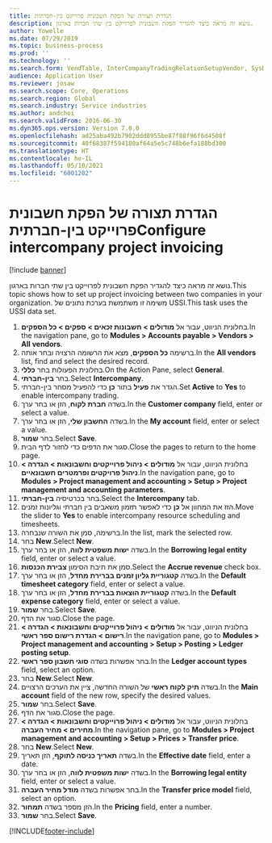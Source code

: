 ```yaml
---
title: הגדרת תצורה של הפקת חשבונית פרוייקט בין-חברתית
description: נושא זה מראה כיצד להגדיר הפקת חשבונית לפרוייקט בין שתי חברות בארגון.
author: Yowelle
ms.date: 07/29/2019
ms.topic: business-process
ms.prod: ''
ms.technology: ''
ms.search.form: VendTable, InterCompanyTradingRelationSetupVendor, SysDataAreaSelectLookup, ProjParameters, ProjPosting, ProjTransferPrice
audience: Application User
ms.reviewer: josaw
ms.search.scope: Core, Operations
ms.search.region: Global
ms.search.industry: Service industries
ms.author: andchoi
ms.search.validFrom: 2016-06-30
ms.dyn365.ops.version: Version 7.0.0
ms.openlocfilehash: ad25aba492b7902ddd8955be87f88f96f6d4508f
ms.sourcegitcommit: 40f68387f594180af64a5e5c748b6efa188bd300
ms.translationtype: HT
ms.contentlocale: he-IL
ms.lasthandoff: 05/10/2021
ms.locfileid: "6001202"
---
```

# <a name="configure-intercompany-project-invoicing"></a><span data-ttu-id="acff9-103">הגדרת תצורה של הפקת חשבונית פרוייקט בין-חברתית</span><span class="sxs-lookup"><span data-stu-id="acff9-103">Configure intercompany project invoicing</span></span>

[!include [banner](../../includes/banner.md)]

<span data-ttu-id="acff9-104">נושא זה מראה כיצד להגדיר הפקת חשבונית לפרוייקט בין שתי חברות בארגון.</span><span class="sxs-lookup"><span data-stu-id="acff9-104">This topic shows how to set up project invoicing between two companies in your organization.</span></span> <span data-ttu-id="acff9-105">משימה זו משתמשת בערכת נתונים של USSI.</span><span class="sxs-lookup"><span data-stu-id="acff9-105">This task uses the USSI data set.</span></span>

1. <span data-ttu-id="acff9-106">בחלונית הניווט, עבור אל **מודולים > חשבונות זכאים > ספקים > כל הספקים**.</span><span class="sxs-lookup"><span data-stu-id="acff9-106">In the navigation pane, go to **Modules > Accounts payable > Vendors > All vendors**.</span></span>
2. <span data-ttu-id="acff9-107">ברשימה **כל הספקים**, מצא את הרשומה הרצויה ובחר אותה.</span><span class="sxs-lookup"><span data-stu-id="acff9-107">In the **All vendors** list, find and select the desired record.</span></span>
3. <span data-ttu-id="acff9-108">בחלונית הפעולות בחר **כללי**.</span><span class="sxs-lookup"><span data-stu-id="acff9-108">On the Action Pane, select **General**.</span></span>
4. <span data-ttu-id="acff9-109">בחר **בין-חברתי**.</span><span class="sxs-lookup"><span data-stu-id="acff9-109">Select **Intercompany**.</span></span>
5. <span data-ttu-id="acff9-110">הגדר את **פעיל** בתור **כן** כדי להפעיל מסחר בין-חברתי.</span><span class="sxs-lookup"><span data-stu-id="acff9-110">Set **Active** to **Yes** to enable intercompany trading.</span></span>
6. <span data-ttu-id="acff9-111">בשדה **חברת לקוח**, הזן או בחר ערך.</span><span class="sxs-lookup"><span data-stu-id="acff9-111">In the **Customer company** field, enter or select a value.</span></span>
7. <span data-ttu-id="acff9-112">בשדה **החשבון שלי**, הזן או בחר ערך.</span><span class="sxs-lookup"><span data-stu-id="acff9-112">In the **My account** field, enter or select a value.</span></span>
8. <span data-ttu-id="acff9-113">בחר **שמור**.</span><span class="sxs-lookup"><span data-stu-id="acff9-113">Select **Save**.</span></span>
9. <span data-ttu-id="acff9-114">סגור את הדפים כדי לחזור לדף הבית.</span><span class="sxs-lookup"><span data-stu-id="acff9-114">Close the pages to return to the home page.</span></span>
10. <span data-ttu-id="acff9-115">בחלונית הניווט, עבור אל **מודולים > ניהול פרוייקטים וחשבונאות > הגדרה > ניהול פרויקטים ופרמטרים חשבונאיים**.</span><span class="sxs-lookup"><span data-stu-id="acff9-115">In the navigation pane, go to **Modules > Project management and accounting > Setup > Project management and accounting parameters**.</span></span>
11. <span data-ttu-id="acff9-116">בחר בכרטיסיה **בין-חברתי**.</span><span class="sxs-lookup"><span data-stu-id="acff9-116">Select the **Intercompany** tab.</span></span>
12. <span data-ttu-id="acff9-117">הזז את המחוון אל **כן** כדי לאפשר תזמון משאבים בין חברתי וגליונות זמנים.</span><span class="sxs-lookup"><span data-stu-id="acff9-117">Move the slider to **Yes** to enable intercompany resource scheduling and timesheets.</span></span>
13. <span data-ttu-id="acff9-118">ברשימה, סמן את השורה שנבחרה.</span><span class="sxs-lookup"><span data-stu-id="acff9-118">In the list, mark the selected row.</span></span>
14. <span data-ttu-id="acff9-119">בחר **New**.</span><span class="sxs-lookup"><span data-stu-id="acff9-119">Select **New**.</span></span>
15. <span data-ttu-id="acff9-120">בשדה **ישות משפטית לווה**, הזן או בחר ערך.</span><span class="sxs-lookup"><span data-stu-id="acff9-120">In the **Borrowing legal entity** field, enter or select a value.</span></span>
16. <span data-ttu-id="acff9-121">סמן את תיבת הסימון **צבירת הכנסות**.</span><span class="sxs-lookup"><span data-stu-id="acff9-121">Select the **Accrue revenue** check box.</span></span>
17. <span data-ttu-id="acff9-122">בשדה **קטגוריית גליון זמנים בברירת מחדל**, הזן או בחר ערך.</span><span class="sxs-lookup"><span data-stu-id="acff9-122">In the **Default timesheet category** field, enter or select a value.</span></span>
18. <span data-ttu-id="acff9-123">בשדה **קטגוריית הוצאות בברירת מחדל**, הזן או בחר ערך.</span><span class="sxs-lookup"><span data-stu-id="acff9-123">In the **Default expense category** field, enter or select a value.</span></span>
19. <span data-ttu-id="acff9-124">בחר **שמור**.</span><span class="sxs-lookup"><span data-stu-id="acff9-124">Select **Save**.</span></span>
20. <span data-ttu-id="acff9-125">סגור את הדף.</span><span class="sxs-lookup"><span data-stu-id="acff9-125">Close the page.</span></span>
21. <span data-ttu-id="acff9-126">בחלונית הניווט, עבור אל **מודולים > ניהול פרוייקטים וחשבונאות > הגדרה > רישום > הגדרת רישום ספר ראשי**.</span><span class="sxs-lookup"><span data-stu-id="acff9-126">In the navigation pane, go to **Modules > Project management and accounting > Setup > Posting > Ledger posting setup**.</span></span>
22. <span data-ttu-id="acff9-127">בחר אפשרות בשדה **סוגי חשבון ספר ראשי**.</span><span class="sxs-lookup"><span data-stu-id="acff9-127">In the **Ledger account types** field, select an option.</span></span>
23. <span data-ttu-id="acff9-128">בחר **New**.</span><span class="sxs-lookup"><span data-stu-id="acff9-128">Select **New**.</span></span>
24. <span data-ttu-id="acff9-129">בשדה **תיק לקוח ראשי** של השורה החדשה, ציין את הערכים הרצויים.</span><span class="sxs-lookup"><span data-stu-id="acff9-129">In the **Main account** field of the new row, specify the desired values.</span></span>
25. <span data-ttu-id="acff9-130">בחר **שמור**.</span><span class="sxs-lookup"><span data-stu-id="acff9-130">Select **Save**.</span></span>
26. <span data-ttu-id="acff9-131">סגור את הדף.</span><span class="sxs-lookup"><span data-stu-id="acff9-131">Close the page.</span></span>
27. <span data-ttu-id="acff9-132">בחלונית הניווט, עבור אל **מודולים > ניהול פרוייקטים וחשבונאות > הגדרה > מחירים > מחיר העברה**.</span><span class="sxs-lookup"><span data-stu-id="acff9-132">In the navigation pane, go to **Modules > Project management and accounting > Setup > Prices > Transfer price**.</span></span>
28. <span data-ttu-id="acff9-133">בחר **New**.</span><span class="sxs-lookup"><span data-stu-id="acff9-133">Select **New**.</span></span>
29. <span data-ttu-id="acff9-134">בשדה **תאריך כניסה לתוקף**, הזן תאריך.</span><span class="sxs-lookup"><span data-stu-id="acff9-134">In the **Effective date** field, enter a date.</span></span>
30. <span data-ttu-id="acff9-135">בשדה **ישות משפטית לווה**, הזן או בחר ערך.</span><span class="sxs-lookup"><span data-stu-id="acff9-135">In the **Borrowing legal entity** field, enter or select a value.</span></span>
31. <span data-ttu-id="acff9-136">בחר אפשרות בשדה **מודל מחיר העברה**.</span><span class="sxs-lookup"><span data-stu-id="acff9-136">In the **Transfer price model** field, select an option.</span></span>
32. <span data-ttu-id="acff9-137">הזן מספר בשדה **תמחור**.</span><span class="sxs-lookup"><span data-stu-id="acff9-137">In the **Pricing** field, enter a number.</span></span>
33. <span data-ttu-id="acff9-138">בחר **שמור**.</span><span class="sxs-lookup"><span data-stu-id="acff9-138">Select **Save**.</span></span>



[!INCLUDE[footer-include](../../includes/footer-banner.md)]